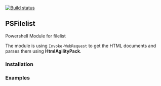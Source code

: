 [![Build status](https://ci.appveyor.com/api/projects/status/2bgd59miae4dcmbd?svg=true)](https://ci.appveyor.com/project/bahaula/psfilelist)
## PSFilelist

Powershell Module for filelist

The module is using `Invoke-WebRequest` to get the HTML documents and parses them using **HtmlAgilityPack**.

### Installation

### Examples